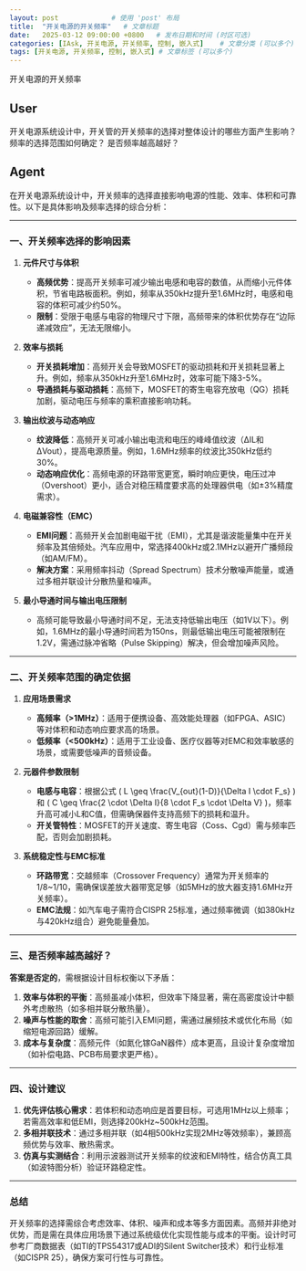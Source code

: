 ```yaml
---
layout: post             # 使用 'post' 布局
title:  "开关电源的开关频率"   # 文章标题
date:   2025-03-12 09:00:00 +0800   # 发布日期和时间 (时区可选)
categories: [IAsk, 开关电源, 开关频率, 控制, 嵌入式]    # 文章分类 (可以多个)
tags: [开关电源, 开关频率, 控制, 嵌入式] # 文章标签 (可以多个)
---
```


开关电源的开关频率

## User

开关电源系统设计中，开关管的开关频率的选择对整体设计的哪些方面产生影响？ 频率的选择范围如何确定？ 是否频率越高越好？

## Agent

在开关电源系统设计中，开关频率的选择直接影响电源的性能、效率、体积和可靠性。以下是具体影响及频率选择的综合分析：

---

### **一、开关频率选择的影响因素** 
1. **元件尺寸与体积**  
   - **高频优势**：提高开关频率可减少输出电感和电容的数值，从而缩小元件体积，节省电路板面积。例如，频率从350kHz提升至1.6MHz时，电感和电容的体积可减少约50%。  
   - **限制**：受限于电感与电容的物理尺寸下限，高频带来的体积优势存在“边际递减效应”，无法无限缩小。

2. **效率与损耗**  
   - **开关损耗增加**：高频开关会导致MOSFET的驱动损耗和开关损耗显著上升。例如，频率从350kHz升至1.6MHz时，效率可能下降3-5%。  
   - **导通损耗与驱动损耗**：高频下，MOSFET的寄生电容充放电（QG）损耗加剧，驱动电压与频率的乘积直接影响功耗。

3. **输出纹波与动态响应**  
   - **纹波降低**：高频开关可减小输出电流和电压的峰峰值纹波（ΔIL和ΔVout），提高电源质量。例如，1.6MHz频率的纹波比350kHz低约30%。  
   - **动态响应优化**：高频电源的环路带宽更宽，瞬时响应更快，电压过冲（Overshoot）更小，适合对稳压精度要求高的处理器供电（如±3%精度需求）。

4. **电磁兼容性（EMC）**  
   - **EMI问题**：高频开关会加剧电磁干扰（EMI），尤其是谐波能量集中在开关频率及其倍频处。汽车应用中，常选择400kHz或2.1MHz以避开广播频段（如AM/FM）。  
   - **解决方案**：采用频率抖动（Spread Spectrum）技术分散噪声能量，或通过多相并联设计分散热量和噪声。

5. **最小导通时间与输出电压限制**  
   - 高频可能导致最小导通时间不足，无法支持低输出电压（如1V以下）。例如，1.6MHz的最小导通时间若为150ns，则最低输出电压可能被限制在1.2V，需通过脉冲省略（Pulse Skipping）解决，但会增加噪声风险。

---

### **二、开关频率范围的确定依据** 
1. **应用场景需求**  
   - **高频率（>1MHz）**：适用于便携设备、高效能处理器（如FPGA、ASIC）等对体积和动态响应要求高的场景。  
   - **低频率（<500kHz）**：适用于工业设备、医疗仪器等对EMC和效率敏感的场景，或需要低噪声的音频设备。

2. **元器件参数限制**  
   - **电感与电容**：根据公式 \( L \geq \frac{V_{out}(1-D)}{\Delta I \cdot F_s} \) 和 \( C \geq \frac{2 \cdot \Delta I}{8 \cdot F_s \cdot \Delta V} \)，频率升高可减小L和C值，但需确保器件支持高频下的损耗和温升。  
   - **开关管特性**：MOSFET的开关速度、寄生电容（Coss、Cgd）需与频率匹配，否则会加剧损耗。

3. **系统稳定性与EMC标准**  
   - **环路带宽**：交越频率（Crossover Frequency）通常为开关频率的1/8~1/10，需确保误差放大器带宽足够（如5MHz的放大器支持1.6MHz开关频率）。  
   - **EMC法规**：如汽车电子需符合CISPR 25标准，通过频率微调（如380kHz与420kHz组合）避免能量叠加。

---

### **三、是否频率越高越好？** 
**答案是否定的**，需根据设计目标权衡以下矛盾：  
1. **效率与体积的平衡**：高频虽减小体积，但效率下降显著，需在高密度设计中额外考虑散热（如多相并联分散热量）。  
2. **噪声与性能的取舍**：高频可能引入EMI问题，需通过展频技术或优化布局（如缩短电源回路）缓解。  
3. **成本与复杂度**：高频元件（如氮化镓GaN器件）成本更高，且设计复杂度增加（如补偿电路、PCB布局要求更严格）。

---

### **四、设计建议**  
1. **优先评估核心需求**：若体积和动态响应是首要目标，可选用1MHz以上频率；若需高效率和低EMI，则选择200kHz~500kHz范围。  
2. **多相并联技术**：通过多相并联（如4相500kHz实现2MHz等效频率），兼顾高频优势与效率、散热需求。  
3. **仿真与实测结合**：利用示波器测试开关频率的纹波和EMI特性，结合仿真工具（如波特图分析）验证环路稳定性。

---

### **总结**  
开关频率的选择需综合考虑效率、体积、噪声和成本等多方面因素。高频并非绝对优势，而是需在具体应用场景下通过系统级优化实现性能与成本的平衡。设计时可参考厂商数据表（如TI的TPS54317或ADI的Silent Switcher技术）和行业标准（如CISPR 25），确保方案可行性与可靠性。